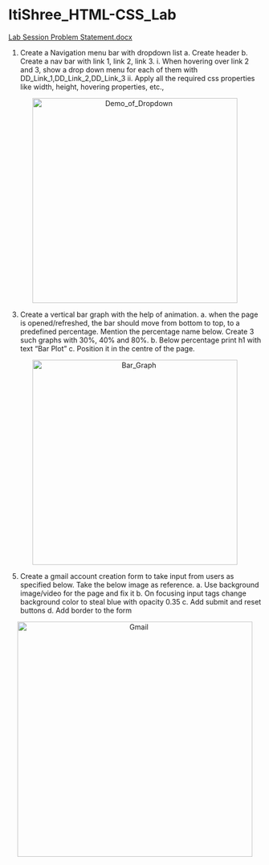 # ItiShree_HTML-CSS_Lab

[Lab Session Problem Statement.docx](https://github.com/user-attachments/files/15753200/Lab.Session.Problem.Statement.docx)

1.	Create a Navigation menu bar with dropdown list
a.	Create header
b.	Create a nav bar with link 1, link 2, link 3.
i.	When hovering over link 2 and 3, show a drop down menu for each of them with DD_Link_1,DD_Link_2,DD_Link_3 
ii.	Apply all the required css properties like width, height, hovering properties, etc.,
<div align="center">
 <img width="408" alt="Demo_of_Dropdown" src="https://github.com/ItiShree41/ItiShree_HTML-CSS_Lab/assets/103059786/37140093-44d2-4cbd-83ee-b7b3698c56e3"></div>

3.	Create a vertical bar graph with the help of animation.
a.	 when the page is opened/refreshed, 
the bar should move from bottom to top, to a predefined percentage. Mention the percentage name below. Create 3 such graphs with 30%, 40% and 80%.
b.	Below percentage print h1 with text “Bar Plot”
c.	Position it in the centre of the page.
<div align="center">
 <img width="408" alt="Bar_Graph" src="https://github.com/ItiShree41/ItiShree_HTML-CSS_Lab/assets/103059786/a6cb820b-2de7-4a8f-98a8-2c408568bbdc"></div>

5.	Create a gmail account creation form to take input from users as specified below. Take the below image as reference. 
a.	Use background image/video for the page and fix it
b.	On focusing input tags change background color to steal blue with opacity 0.35
c.	Add submit and reset buttons
d.	Add border to the form
<div align="center">
 <img width="468" alt="Gmail" src="https://github.com/ItiShree41/ItiShree_HTML-CSS_Lab/assets/103059786/45a8acb0-98cf-4d44-a816-102f25a7c851"></div>
